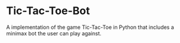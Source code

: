 # Tic-Tac-Toe-Bot
A implementation of the game Tic-Tac-Toe in Python that includes a minimax bot the user can play against.
